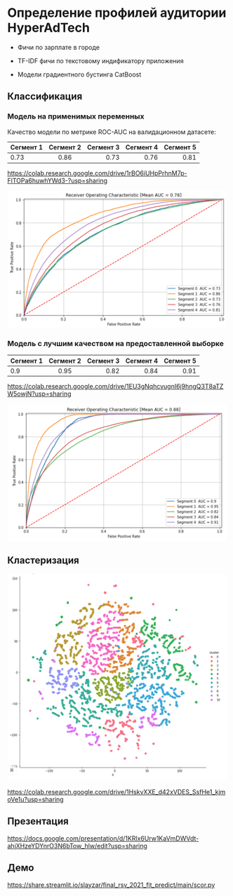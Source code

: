 # Определение профилей аудитории HyperAdTech

- Фичи по зарплате в городе

- TF-IDF фичи по текстовому индификатору приложения

- Модели градиентного бустинга CatBoost


## Классификация

### Модель на применимых переменных

Качество модели по метрике ROC-AUC на валидационном датасете:

| Сегмент 1   | Сегмент 2   | Сегмент 3   | Сегмент 4   | Сегмент 5  |
| ----------- |:-----------:| -----------:| -----------:| ----------:|
| 0.73        | 0.86        | 0.73        | 0.76        | 0.81       |


https://colab.research.google.com/drive/1rBO6iUHpPrhnM7p-FlTOPa6huwhYWd3-?usp=sharing

<img src="/data/roc.png" width="500" />

### Модель с лучшим качеством на предоставленной выборке

| Сегмент 1   | Сегмент 2   | Сегмент 3   | Сегмент 4   | Сегмент 5  |
| ----------- |:-----------:| -----------:| -----------:| ----------:|
| 0.9         | 0.95        | 0.82        | 0.84        | 0.91       |

https://colab.research.google.com/drive/1EU3gNqhcvugnI6j9hngQ3T8aTZW5owjN?usp=sharing


<img src="/data/good_roc.png" width="500" />


## Кластеризация


<img src="/data/cluster.png" width="500" />

https://colab.research.google.com/drive/1HskvXXE_d42xVDES_SsfHe1_kjmoVe1u?usp=sharing

## Презентация

https://docs.google.com/presentation/d/1KRlx6Urw1KaVmDWVdt-ahjXHzeYDYnrO3N6bTow_hlw/edit?usp=sharing

## Демо

https://share.streamlit.io/slayzar/final_rsv_2021_fit_predict/main/scor.py
